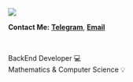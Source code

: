 <img src="https://media.giphy.com/media/WUlplcMpOCEmTGBtBW/giphy.gif"/>

**Contact Me:**
[**Telegram**](https://t.me/SinaMobasheri/),
[**Email**](mailto:sinamobasheri@outlook.com)

<br/>

BackEnd Developer 💻 <br/>
Mathematics & Computer Science 💡
